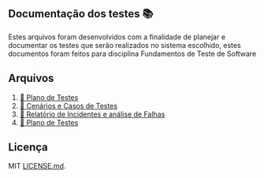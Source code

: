 ## Documentação dos testes :books:
Estes arquivos foram desenvolvidos com a finalidade de planejar e documentar os testes que serão realizados no sistema escolhido, estes documentos foram feitos para disciplina Fundamentos de Teste de Software 

## Arquivos
1. [:blue_book: Plano de Testes](PlanoDeTestes.pdf)
1. [:orange_book: Cenários e Casos de Testes](CénarioeCasosDeTestes.pdf)
1. [:blue_book: Relatório de Incidentes e análise de Falhas](RelatoriodeOcorrenciadeIncidentes.pdf)
1. [:orange_book: Plano de Testes](PlanoDeTestes.pdf)

## Licença
MIT [LICENSE.md](LICENSE.md).
